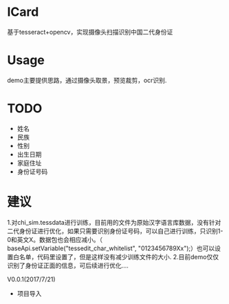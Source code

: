 # ICard
基于tesseract+opencv，实现摄像头扫描识别中国二代身份证
# Usage
demo主要提供思路，通过摄像头取景，预览裁剪，ocr识别.
# TODO
- 姓名
- 民族
- 性别
- 出生日期
- 家庭住址
- 身份证号码
# 建议
1.对chi_sim.tessdata进行训练，目前用的文件为原始汉字语言库数据，没有针对二代身份证进行优化，如果只需要识别身份证号码，可以自己进行训练，只识别1-0和英文X。数据包也会相应减小。（ baseApi.setVariable("tessedit_char_whitelist", "0123456789Xx");）也可以设置白名单，代码里设置了，但是这样没有减少训练文件的大小.
2.目前demo仅仅识别了身份证正面的信息，可后续进行优化....

V0.0.1(2017/7/21)
- 项目导入
